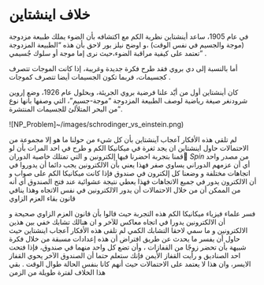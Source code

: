 # خلاف اينشتاين

في عام 1905، ساعد أينشتاين نظرية الكم مع اكتشافه  بأن الضوء يملك طبيعة مزدوجة  (موجة والجسيم في نفس الوقت) ،و اوضح نيلز بور لاحق بأن هذه “الطبيعة المزدوجة ”تعتمد على كيفية مراقبة الضوء،حيث نرى إما موجة أو سلوك جُسيمي .


أما بالنسبة إلى دي بروي فقد طرح فكرة جديدة وغريبة، إذا كانت الموجات تتصرف كجسيمات، فربما تكون الجسيمات أيضا تتصرف كموجات .

كان أينشتاين أول من أيّد علنا فرضية بروي الجريئة، وبحلول عام 1926، وضع إروين شرودنغر صيغة رياضية لوصف الطبيعة المزدوجة “موجة-جسيم”، التي وصفها بأنها نوع من البحر المتلألئ للجسيمات المنتشرة”.

![NP_Problem]~/images/schrodinger_vs_einstein.png)


لم تلقى هذه الأفكار آعجاب آينشتاين بأن كل شيء من حولنا ما هو إلا مجموعة من الاحتمالات 
حاول اينشتاين ان يجد ثغرة في ميكانيكا الكم و طرح في احد المرات بأن لو قمنا بتجربة احضرنا فيها إلكترونين و التي تمتلك خاصية الدوران $ٍSpin$ من مصدر واحد أي أن عزمهم الدوراني يساوي صفر فهذا يعني بأن الالكترونين يجب دائما أن يدوروا في اتجاهات مختلفة و وضعنا كل إلكترون في صندوق فإذا كانت ميكانيكا الكم على صواب و أن الالكترون يدور في جميع الاتجاهات فهذا يعطي نتيجة عشوائية عند فتح الصندوق أي أنه من الممكن أن من خلال الاحتمالات أن يدور الالكترونين في نفس الاتجاه وهذا ينافي قانون بقاء العزم الزاوي  

فسر علماء فيزياء ميكانيكا الكم  هذه التجربة حيث قالوا بأن قانون العزم الزاوي صحيحة و أن الالكترونين يدورا في اتجاه معاكس للآخر و ان هنالك تشابك خفي بين هذين الالكترونين و ما سمي لاحقا التشابك الكمي 
لم تلقى هذه الأفكار آعجاب اينشتاين حيث حاول أن يفسر ما يحدث عن طريق افتراض أن هذه إعدادات مسبقة من خلال فكرة شبيهة بأن تحضر زوجًا من القفازات ،  وأن تضع كل واحد منهما في صندوق، فإذا فتحت احد الصناديق و رأيت القفاز الأيمن فإنك ستعلم حتما أن الصندوق الآخر يحوي القفاز الايسر، وان هذا لا يعتمد على الاحتمالات حيث أنهم كانا بنفس الحالة طوال الوقت .
بقي هذا الخلاف لفترة طويلة من الزمن 


